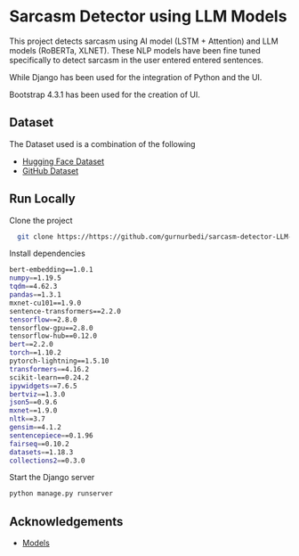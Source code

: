 
# Sarcasm Detector using LLM Models

This project detects sarcasm using AI model (LSTM + Attention) and LLM models (RoBERTa, XLNET). These NLP models have been fine tuned specifically to detect sarcasm in the user entered entered sentences.

While Django has been used for the integration of Python and the UI. 

Bootstrap 4.3.1 has been used for the creation of UI.

## Dataset

The Dataset used is a combination of the following
 - [Hugging Face Dataset](https://huggingface.co/datasets/siddhant4583agarwal/sarcasm-detection-dataset)
 - [GitHub Dataset](https://github.com/AmirAbaskohi/SemEval2022-Task6-Sarcasm-Detection/tree/main/Data/Cleaned%20Datasets)
 

## Run Locally

Clone the project

```bash
  git clone https://https://github.com/gurnurbedi/sarcasm-detector-LLM-model.git
```

Install dependencies

```bash
bert-embedding==1.0.1
numpy==1.19.5
tqdm==4.62.3
pandas==1.3.1
mxnet-cu101==1.9.0 
sentence-transformers==2.2.0
tensorflow==2.8.0 
tensorflow-gpu==2.8.0 
tensorflow-hub==0.12.0 
bert==2.2.0
torch==1.10.2 
pytorch-lightning==1.5.10
transformers==4.16.2
scikit-learn==0.24.2
ipywidgets==7.6.5
bertviz==1.3.0
json5==0.9.6
mxnet==1.9.0 
nltk==3.7 
gensim==4.1.2
sentencepiece==0.1.96 
fairseq==0.10.2 
datasets==1.18.3
collections2==0.3.0 
```

Start the Django server
```bash
python manage.py runserver
```

## Acknowledgements

- [Models](https://github.com/amirabaskohi/semeval2022-task6-sarcasm-detection)


